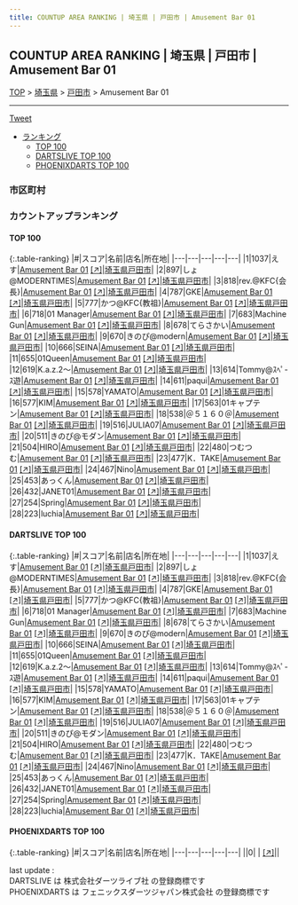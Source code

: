 ```yaml
---
title: COUNTUP AREA RANKING | 埼玉県 | 戸田市 | Amusement Bar 01
---
```

## COUNTUP AREA RANKING | 埼玉県 | 戸田市 | Amusement Bar 01

[TOP](/darts/rank/) > [埼玉県](/darts/rank/埼玉県/) > [戸田市](/darts/rank/埼玉県/戸田市/) > Amusement Bar 01

___

<a href="https://twitter.com/share?ref_src=twsrc%5Etfw" data-text="COUNTUP AREA RANKING | 埼玉県戸田市Amusement Bar 01" class="twitter-share-button" data-hashtags="DARTSLIVE,PHOENIXDARTS,darts,ダーツ" data-show-count="false">Tweet</a>

* [ランキング](#カウントアップランキング)
    * [TOP 100](#top-100)
    * [DARTSLIVE TOP 100](#dartslive-top-100)
    * [PHOENIXDARTS TOP 100](#phoenixdarts-top-100)

### 市区町村

<ul>

</ul>

### カウントアップランキング

#### TOP 100



{:.table-ranking}
|#|スコア|名前|店名|所在地|
|---|---|---|---|---|
|1|1037|<span class="rank-name-dl">えす</span>|<a href="/darts/rank/shops/b63b4d6e465d93b1790ab824ce8730e5.html">Amusement Bar 01</a> <a href="https://search.dartslive.com/jp/shop/b63b4d6e465d93b1790ab824ce8730e5">[↗]</a>|<a href="/darts/rank/埼玉県/戸田市">埼玉県戸田市</a>|
|2|897|<span class="rank-name-dl">しょ@MODERNTIMES</span>|<a href="/darts/rank/shops/b63b4d6e465d93b1790ab824ce8730e5.html">Amusement Bar 01</a> <a href="https://search.dartslive.com/jp/shop/b63b4d6e465d93b1790ab824ce8730e5">[↗]</a>|<a href="/darts/rank/埼玉県/戸田市">埼玉県戸田市</a>|
|3|818|<span class="rank-name-dl">rev.@KFC{会長}</span>|<a href="/darts/rank/shops/b63b4d6e465d93b1790ab824ce8730e5.html">Amusement Bar 01</a> <a href="https://search.dartslive.com/jp/shop/b63b4d6e465d93b1790ab824ce8730e5">[↗]</a>|<a href="/darts/rank/埼玉県/戸田市">埼玉県戸田市</a>|
|4|787|<span class="rank-name-dl">GKE</span>|<a href="/darts/rank/shops/b63b4d6e465d93b1790ab824ce8730e5.html">Amusement Bar 01</a> <a href="https://search.dartslive.com/jp/shop/b63b4d6e465d93b1790ab824ce8730e5">[↗]</a>|<a href="/darts/rank/埼玉県/戸田市">埼玉県戸田市</a>|
|5|777|<span class="rank-name-dl">かつ@KFC{教祖}</span>|<a href="/darts/rank/shops/b63b4d6e465d93b1790ab824ce8730e5.html">Amusement Bar 01</a> <a href="https://search.dartslive.com/jp/shop/b63b4d6e465d93b1790ab824ce8730e5">[↗]</a>|<a href="/darts/rank/埼玉県/戸田市">埼玉県戸田市</a>|
|6|718|<span class="rank-name-dl">01 Manager</span>|<a href="/darts/rank/shops/b63b4d6e465d93b1790ab824ce8730e5.html">Amusement Bar 01</a> <a href="https://search.dartslive.com/jp/shop/b63b4d6e465d93b1790ab824ce8730e5">[↗]</a>|<a href="/darts/rank/埼玉県/戸田市">埼玉県戸田市</a>|
|7|683|<span class="rank-name-dl">Machine Gun</span>|<a href="/darts/rank/shops/b63b4d6e465d93b1790ab824ce8730e5.html">Amusement Bar 01</a> <a href="https://search.dartslive.com/jp/shop/b63b4d6e465d93b1790ab824ce8730e5">[↗]</a>|<a href="/darts/rank/埼玉県/戸田市">埼玉県戸田市</a>|
|8|678|<span class="rank-name-dl">てらさかい</span>|<a href="/darts/rank/shops/b63b4d6e465d93b1790ab824ce8730e5.html">Amusement Bar 01</a> <a href="https://search.dartslive.com/jp/shop/b63b4d6e465d93b1790ab824ce8730e5">[↗]</a>|<a href="/darts/rank/埼玉県/戸田市">埼玉県戸田市</a>|
|9|670|<span class="rank-name-dl">きのぴ@modern</span>|<a href="/darts/rank/shops/b63b4d6e465d93b1790ab824ce8730e5.html">Amusement Bar 01</a> <a href="https://search.dartslive.com/jp/shop/b63b4d6e465d93b1790ab824ce8730e5">[↗]</a>|<a href="/darts/rank/埼玉県/戸田市">埼玉県戸田市</a>|
|10|666|<span class="rank-name-dl">SEINA</span>|<a href="/darts/rank/shops/b63b4d6e465d93b1790ab824ce8730e5.html">Amusement Bar 01</a> <a href="https://search.dartslive.com/jp/shop/b63b4d6e465d93b1790ab824ce8730e5">[↗]</a>|<a href="/darts/rank/埼玉県/戸田市">埼玉県戸田市</a>|
|11|655|<span class="rank-name-dl">01Queen</span>|<a href="/darts/rank/shops/b63b4d6e465d93b1790ab824ce8730e5.html">Amusement Bar 01</a> <a href="https://search.dartslive.com/jp/shop/b63b4d6e465d93b1790ab824ce8730e5">[↗]</a>|<a href="/darts/rank/埼玉県/戸田市">埼玉県戸田市</a>|
|12|619|<span class="rank-name-dl">K.a.z.2〜</span>|<a href="/darts/rank/shops/b63b4d6e465d93b1790ab824ce8730e5.html">Amusement Bar 01</a> <a href="https://search.dartslive.com/jp/shop/b63b4d6e465d93b1790ab824ce8730e5">[↗]</a>|<a href="/darts/rank/埼玉県/戸田市">埼玉県戸田市</a>|
|13|614|<span class="rank-name-dl">Tommy@ｽﾍﾟ-ｽ遊</span>|<a href="/darts/rank/shops/b63b4d6e465d93b1790ab824ce8730e5.html">Amusement Bar 01</a> <a href="https://search.dartslive.com/jp/shop/b63b4d6e465d93b1790ab824ce8730e5">[↗]</a>|<a href="/darts/rank/埼玉県/戸田市">埼玉県戸田市</a>|
|14|611|<span class="rank-name-dl">paqui</span>|<a href="/darts/rank/shops/b63b4d6e465d93b1790ab824ce8730e5.html">Amusement Bar 01</a> <a href="https://search.dartslive.com/jp/shop/b63b4d6e465d93b1790ab824ce8730e5">[↗]</a>|<a href="/darts/rank/埼玉県/戸田市">埼玉県戸田市</a>|
|15|578|<span class="rank-name-dl">YAMATO</span>|<a href="/darts/rank/shops/b63b4d6e465d93b1790ab824ce8730e5.html">Amusement Bar 01</a> <a href="https://search.dartslive.com/jp/shop/b63b4d6e465d93b1790ab824ce8730e5">[↗]</a>|<a href="/darts/rank/埼玉県/戸田市">埼玉県戸田市</a>|
|16|577|<span class="rank-name-dl">KIM</span>|<a href="/darts/rank/shops/b63b4d6e465d93b1790ab824ce8730e5.html">Amusement Bar 01</a> <a href="https://search.dartslive.com/jp/shop/b63b4d6e465d93b1790ab824ce8730e5">[↗]</a>|<a href="/darts/rank/埼玉県/戸田市">埼玉県戸田市</a>|
|17|563|<span class="rank-name-dl">01キャプテン</span>|<a href="/darts/rank/shops/b63b4d6e465d93b1790ab824ce8730e5.html">Amusement Bar 01</a> <a href="https://search.dartslive.com/jp/shop/b63b4d6e465d93b1790ab824ce8730e5">[↗]</a>|<a href="/darts/rank/埼玉県/戸田市">埼玉県戸田市</a>|
|18|538|<span class="rank-name-dl">＠５１６０＠</span>|<a href="/darts/rank/shops/b63b4d6e465d93b1790ab824ce8730e5.html">Amusement Bar 01</a> <a href="https://search.dartslive.com/jp/shop/b63b4d6e465d93b1790ab824ce8730e5">[↗]</a>|<a href="/darts/rank/埼玉県/戸田市">埼玉県戸田市</a>|
|19|516|<span class="rank-name-dl">JULIA07</span>|<a href="/darts/rank/shops/b63b4d6e465d93b1790ab824ce8730e5.html">Amusement Bar 01</a> <a href="https://search.dartslive.com/jp/shop/b63b4d6e465d93b1790ab824ce8730e5">[↗]</a>|<a href="/darts/rank/埼玉県/戸田市">埼玉県戸田市</a>|
|20|511|<span class="rank-name-dl">きのぴ@モダン</span>|<a href="/darts/rank/shops/b63b4d6e465d93b1790ab824ce8730e5.html">Amusement Bar 01</a> <a href="https://search.dartslive.com/jp/shop/b63b4d6e465d93b1790ab824ce8730e5">[↗]</a>|<a href="/darts/rank/埼玉県/戸田市">埼玉県戸田市</a>|
|21|504|<span class="rank-name-dl">HIRO</span>|<a href="/darts/rank/shops/b63b4d6e465d93b1790ab824ce8730e5.html">Amusement Bar 01</a> <a href="https://search.dartslive.com/jp/shop/b63b4d6e465d93b1790ab824ce8730e5">[↗]</a>|<a href="/darts/rank/埼玉県/戸田市">埼玉県戸田市</a>|
|22|480|<span class="rank-name-dl">つむつむ</span>|<a href="/darts/rank/shops/b63b4d6e465d93b1790ab824ce8730e5.html">Amusement Bar 01</a> <a href="https://search.dartslive.com/jp/shop/b63b4d6e465d93b1790ab824ce8730e5">[↗]</a>|<a href="/darts/rank/埼玉県/戸田市">埼玉県戸田市</a>|
|23|477|<span class="rank-name-dl">K．TAKE</span>|<a href="/darts/rank/shops/b63b4d6e465d93b1790ab824ce8730e5.html">Amusement Bar 01</a> <a href="https://search.dartslive.com/jp/shop/b63b4d6e465d93b1790ab824ce8730e5">[↗]</a>|<a href="/darts/rank/埼玉県/戸田市">埼玉県戸田市</a>|
|24|467|<span class="rank-name-dl">Nino</span>|<a href="/darts/rank/shops/b63b4d6e465d93b1790ab824ce8730e5.html">Amusement Bar 01</a> <a href="https://search.dartslive.com/jp/shop/b63b4d6e465d93b1790ab824ce8730e5">[↗]</a>|<a href="/darts/rank/埼玉県/戸田市">埼玉県戸田市</a>|
|25|453|<span class="rank-name-dl">あっくん</span>|<a href="/darts/rank/shops/b63b4d6e465d93b1790ab824ce8730e5.html">Amusement Bar 01</a> <a href="https://search.dartslive.com/jp/shop/b63b4d6e465d93b1790ab824ce8730e5">[↗]</a>|<a href="/darts/rank/埼玉県/戸田市">埼玉県戸田市</a>|
|26|432|<span class="rank-name-dl">JANET01</span>|<a href="/darts/rank/shops/b63b4d6e465d93b1790ab824ce8730e5.html">Amusement Bar 01</a> <a href="https://search.dartslive.com/jp/shop/b63b4d6e465d93b1790ab824ce8730e5">[↗]</a>|<a href="/darts/rank/埼玉県/戸田市">埼玉県戸田市</a>|
|27|254|<span class="rank-name-dl">Spring</span>|<a href="/darts/rank/shops/b63b4d6e465d93b1790ab824ce8730e5.html">Amusement Bar 01</a> <a href="https://search.dartslive.com/jp/shop/b63b4d6e465d93b1790ab824ce8730e5">[↗]</a>|<a href="/darts/rank/埼玉県/戸田市">埼玉県戸田市</a>|
|28|223|<span class="rank-name-dl">luchia</span>|<a href="/darts/rank/shops/b63b4d6e465d93b1790ab824ce8730e5.html">Amusement Bar 01</a> <a href="https://search.dartslive.com/jp/shop/b63b4d6e465d93b1790ab824ce8730e5">[↗]</a>|<a href="/darts/rank/埼玉県/戸田市">埼玉県戸田市</a>|


#### DARTSLIVE TOP 100



{:.table-ranking}
|#|スコア|名前|店名|所在地|
|---|---|---|---|---|
|1|1037|<span class="rank-name-dl">えす</span>|<a href="/darts/rank/shops/b63b4d6e465d93b1790ab824ce8730e5.html">Amusement Bar 01</a> <a href="https://search.dartslive.com/jp/shop/b63b4d6e465d93b1790ab824ce8730e5">[↗]</a>|<a href="/darts/rank/埼玉県/戸田市">埼玉県戸田市</a>|
|2|897|<span class="rank-name-dl">しょ@MODERNTIMES</span>|<a href="/darts/rank/shops/b63b4d6e465d93b1790ab824ce8730e5.html">Amusement Bar 01</a> <a href="https://search.dartslive.com/jp/shop/b63b4d6e465d93b1790ab824ce8730e5">[↗]</a>|<a href="/darts/rank/埼玉県/戸田市">埼玉県戸田市</a>|
|3|818|<span class="rank-name-dl">rev.@KFC{会長}</span>|<a href="/darts/rank/shops/b63b4d6e465d93b1790ab824ce8730e5.html">Amusement Bar 01</a> <a href="https://search.dartslive.com/jp/shop/b63b4d6e465d93b1790ab824ce8730e5">[↗]</a>|<a href="/darts/rank/埼玉県/戸田市">埼玉県戸田市</a>|
|4|787|<span class="rank-name-dl">GKE</span>|<a href="/darts/rank/shops/b63b4d6e465d93b1790ab824ce8730e5.html">Amusement Bar 01</a> <a href="https://search.dartslive.com/jp/shop/b63b4d6e465d93b1790ab824ce8730e5">[↗]</a>|<a href="/darts/rank/埼玉県/戸田市">埼玉県戸田市</a>|
|5|777|<span class="rank-name-dl">かつ@KFC{教祖}</span>|<a href="/darts/rank/shops/b63b4d6e465d93b1790ab824ce8730e5.html">Amusement Bar 01</a> <a href="https://search.dartslive.com/jp/shop/b63b4d6e465d93b1790ab824ce8730e5">[↗]</a>|<a href="/darts/rank/埼玉県/戸田市">埼玉県戸田市</a>|
|6|718|<span class="rank-name-dl">01 Manager</span>|<a href="/darts/rank/shops/b63b4d6e465d93b1790ab824ce8730e5.html">Amusement Bar 01</a> <a href="https://search.dartslive.com/jp/shop/b63b4d6e465d93b1790ab824ce8730e5">[↗]</a>|<a href="/darts/rank/埼玉県/戸田市">埼玉県戸田市</a>|
|7|683|<span class="rank-name-dl">Machine Gun</span>|<a href="/darts/rank/shops/b63b4d6e465d93b1790ab824ce8730e5.html">Amusement Bar 01</a> <a href="https://search.dartslive.com/jp/shop/b63b4d6e465d93b1790ab824ce8730e5">[↗]</a>|<a href="/darts/rank/埼玉県/戸田市">埼玉県戸田市</a>|
|8|678|<span class="rank-name-dl">てらさかい</span>|<a href="/darts/rank/shops/b63b4d6e465d93b1790ab824ce8730e5.html">Amusement Bar 01</a> <a href="https://search.dartslive.com/jp/shop/b63b4d6e465d93b1790ab824ce8730e5">[↗]</a>|<a href="/darts/rank/埼玉県/戸田市">埼玉県戸田市</a>|
|9|670|<span class="rank-name-dl">きのぴ@modern</span>|<a href="/darts/rank/shops/b63b4d6e465d93b1790ab824ce8730e5.html">Amusement Bar 01</a> <a href="https://search.dartslive.com/jp/shop/b63b4d6e465d93b1790ab824ce8730e5">[↗]</a>|<a href="/darts/rank/埼玉県/戸田市">埼玉県戸田市</a>|
|10|666|<span class="rank-name-dl">SEINA</span>|<a href="/darts/rank/shops/b63b4d6e465d93b1790ab824ce8730e5.html">Amusement Bar 01</a> <a href="https://search.dartslive.com/jp/shop/b63b4d6e465d93b1790ab824ce8730e5">[↗]</a>|<a href="/darts/rank/埼玉県/戸田市">埼玉県戸田市</a>|
|11|655|<span class="rank-name-dl">01Queen</span>|<a href="/darts/rank/shops/b63b4d6e465d93b1790ab824ce8730e5.html">Amusement Bar 01</a> <a href="https://search.dartslive.com/jp/shop/b63b4d6e465d93b1790ab824ce8730e5">[↗]</a>|<a href="/darts/rank/埼玉県/戸田市">埼玉県戸田市</a>|
|12|619|<span class="rank-name-dl">K.a.z.2〜</span>|<a href="/darts/rank/shops/b63b4d6e465d93b1790ab824ce8730e5.html">Amusement Bar 01</a> <a href="https://search.dartslive.com/jp/shop/b63b4d6e465d93b1790ab824ce8730e5">[↗]</a>|<a href="/darts/rank/埼玉県/戸田市">埼玉県戸田市</a>|
|13|614|<span class="rank-name-dl">Tommy@ｽﾍﾟ-ｽ遊</span>|<a href="/darts/rank/shops/b63b4d6e465d93b1790ab824ce8730e5.html">Amusement Bar 01</a> <a href="https://search.dartslive.com/jp/shop/b63b4d6e465d93b1790ab824ce8730e5">[↗]</a>|<a href="/darts/rank/埼玉県/戸田市">埼玉県戸田市</a>|
|14|611|<span class="rank-name-dl">paqui</span>|<a href="/darts/rank/shops/b63b4d6e465d93b1790ab824ce8730e5.html">Amusement Bar 01</a> <a href="https://search.dartslive.com/jp/shop/b63b4d6e465d93b1790ab824ce8730e5">[↗]</a>|<a href="/darts/rank/埼玉県/戸田市">埼玉県戸田市</a>|
|15|578|<span class="rank-name-dl">YAMATO</span>|<a href="/darts/rank/shops/b63b4d6e465d93b1790ab824ce8730e5.html">Amusement Bar 01</a> <a href="https://search.dartslive.com/jp/shop/b63b4d6e465d93b1790ab824ce8730e5">[↗]</a>|<a href="/darts/rank/埼玉県/戸田市">埼玉県戸田市</a>|
|16|577|<span class="rank-name-dl">KIM</span>|<a href="/darts/rank/shops/b63b4d6e465d93b1790ab824ce8730e5.html">Amusement Bar 01</a> <a href="https://search.dartslive.com/jp/shop/b63b4d6e465d93b1790ab824ce8730e5">[↗]</a>|<a href="/darts/rank/埼玉県/戸田市">埼玉県戸田市</a>|
|17|563|<span class="rank-name-dl">01キャプテン</span>|<a href="/darts/rank/shops/b63b4d6e465d93b1790ab824ce8730e5.html">Amusement Bar 01</a> <a href="https://search.dartslive.com/jp/shop/b63b4d6e465d93b1790ab824ce8730e5">[↗]</a>|<a href="/darts/rank/埼玉県/戸田市">埼玉県戸田市</a>|
|18|538|<span class="rank-name-dl">＠５１６０＠</span>|<a href="/darts/rank/shops/b63b4d6e465d93b1790ab824ce8730e5.html">Amusement Bar 01</a> <a href="https://search.dartslive.com/jp/shop/b63b4d6e465d93b1790ab824ce8730e5">[↗]</a>|<a href="/darts/rank/埼玉県/戸田市">埼玉県戸田市</a>|
|19|516|<span class="rank-name-dl">JULIA07</span>|<a href="/darts/rank/shops/b63b4d6e465d93b1790ab824ce8730e5.html">Amusement Bar 01</a> <a href="https://search.dartslive.com/jp/shop/b63b4d6e465d93b1790ab824ce8730e5">[↗]</a>|<a href="/darts/rank/埼玉県/戸田市">埼玉県戸田市</a>|
|20|511|<span class="rank-name-dl">きのぴ@モダン</span>|<a href="/darts/rank/shops/b63b4d6e465d93b1790ab824ce8730e5.html">Amusement Bar 01</a> <a href="https://search.dartslive.com/jp/shop/b63b4d6e465d93b1790ab824ce8730e5">[↗]</a>|<a href="/darts/rank/埼玉県/戸田市">埼玉県戸田市</a>|
|21|504|<span class="rank-name-dl">HIRO</span>|<a href="/darts/rank/shops/b63b4d6e465d93b1790ab824ce8730e5.html">Amusement Bar 01</a> <a href="https://search.dartslive.com/jp/shop/b63b4d6e465d93b1790ab824ce8730e5">[↗]</a>|<a href="/darts/rank/埼玉県/戸田市">埼玉県戸田市</a>|
|22|480|<span class="rank-name-dl">つむつむ</span>|<a href="/darts/rank/shops/b63b4d6e465d93b1790ab824ce8730e5.html">Amusement Bar 01</a> <a href="https://search.dartslive.com/jp/shop/b63b4d6e465d93b1790ab824ce8730e5">[↗]</a>|<a href="/darts/rank/埼玉県/戸田市">埼玉県戸田市</a>|
|23|477|<span class="rank-name-dl">K．TAKE</span>|<a href="/darts/rank/shops/b63b4d6e465d93b1790ab824ce8730e5.html">Amusement Bar 01</a> <a href="https://search.dartslive.com/jp/shop/b63b4d6e465d93b1790ab824ce8730e5">[↗]</a>|<a href="/darts/rank/埼玉県/戸田市">埼玉県戸田市</a>|
|24|467|<span class="rank-name-dl">Nino</span>|<a href="/darts/rank/shops/b63b4d6e465d93b1790ab824ce8730e5.html">Amusement Bar 01</a> <a href="https://search.dartslive.com/jp/shop/b63b4d6e465d93b1790ab824ce8730e5">[↗]</a>|<a href="/darts/rank/埼玉県/戸田市">埼玉県戸田市</a>|
|25|453|<span class="rank-name-dl">あっくん</span>|<a href="/darts/rank/shops/b63b4d6e465d93b1790ab824ce8730e5.html">Amusement Bar 01</a> <a href="https://search.dartslive.com/jp/shop/b63b4d6e465d93b1790ab824ce8730e5">[↗]</a>|<a href="/darts/rank/埼玉県/戸田市">埼玉県戸田市</a>|
|26|432|<span class="rank-name-dl">JANET01</span>|<a href="/darts/rank/shops/b63b4d6e465d93b1790ab824ce8730e5.html">Amusement Bar 01</a> <a href="https://search.dartslive.com/jp/shop/b63b4d6e465d93b1790ab824ce8730e5">[↗]</a>|<a href="/darts/rank/埼玉県/戸田市">埼玉県戸田市</a>|
|27|254|<span class="rank-name-dl">Spring</span>|<a href="/darts/rank/shops/b63b4d6e465d93b1790ab824ce8730e5.html">Amusement Bar 01</a> <a href="https://search.dartslive.com/jp/shop/b63b4d6e465d93b1790ab824ce8730e5">[↗]</a>|<a href="/darts/rank/埼玉県/戸田市">埼玉県戸田市</a>|
|28|223|<span class="rank-name-dl">luchia</span>|<a href="/darts/rank/shops/b63b4d6e465d93b1790ab824ce8730e5.html">Amusement Bar 01</a> <a href="https://search.dartslive.com/jp/shop/b63b4d6e465d93b1790ab824ce8730e5">[↗]</a>|<a href="/darts/rank/埼玉県/戸田市">埼玉県戸田市</a>|


#### PHOENIXDARTS TOP 100



{:.table-ranking}
|#|スコア|名前|店名|所在地|
|---|---|---|---|---|
||0|<span class="rank-name-dl"> </span>|<a href="/darts/rank/shops/.html"></a> <a href="">[↗]</a>|<a href="/darts/rank//"></a>|


<div class="footer border-top border-gray-light mt-5 pt-3 text-right text-gray">
    last update : <span style="font-weight: italic" id="foot_last_modified"></span><br />
    DARTSLIVE は 株式会社ダーツライブ社 の登録商標です<br />
    PHOENIXDARTS は フェニックスダーツジャパン株式会社 の登録商標です<br />
</div>

<script src="https://cdnjs.cloudflare.com/ajax/libs/jquery.tablesorter/2.31.3/js/jquery.tablesorter.min.js" integrity="sha512-qzgd5cYSZcosqpzpn7zF2ZId8f/8CHmFKZ8j7mU4OUXTNRd5g+ZHBPsgKEwoqxCtdQvExE5LprwwPAgoicguNg==" crossorigin="anonymous" referrerpolicy="no-referrer"></script>
<link rel="stylesheet" href="https://cdnjs.cloudflare.com/ajax/libs/jquery.tablesorter/2.31.3/css/theme.default.min.css" integrity="sha512-wghhOJkjQX0Lh3NSWvNKeZ0ZpNn+SPVXX1Qyc9OCaogADktxrBiBdKGDoqVUOyhStvMBmJQ8ZdMHiR3wuEq8+w==" crossorigin="anonymous" referrerpolicy="no-referrer" />
<script>
$(function() {
    $(".table-ranking").tablesorter({sortList:[[0, 0]]});
    $("#foot_last_modified").text(formatDate(new Date(document.lastModified), 'yyyy-MM-dd HH:mm:ss'));
});
</script>

<script async src="https://platform.twitter.com/widgets.js" charset="utf-8"></script>